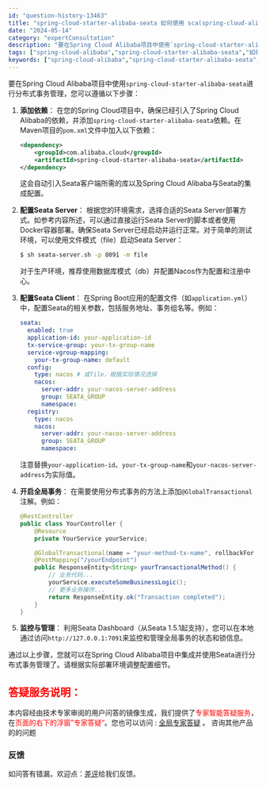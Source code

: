 ```yaml
---
id: "question-history-13463"
title: "spring-cloud-starter-alibaba-seata 如何使用 sca(spring-cloud-alibaba)"
date: "2024-05-14"
category: "expertConsultation"
description: "要在Spring Cloud Alibaba项目中使用`spring-cloud-starter-alibaba-seata`进行分布式事务管理，您可以遵循以下步骤：1. **添加依赖**：   在您的Spring Cloud项目中，确保已经引入了Spring Cloud Alibaba的依赖，并添"
tags: ["spring-cloud-alibaba","spring-cloud-starter-alibaba-seata","如何使用"]
keywords: ["spring-cloud-alibaba","spring-cloud-starter-alibaba-seata","如何使用"]
---
```


要在Spring Cloud Alibaba项目中使用`spring-cloud-starter-alibaba-seata`进行分布式事务管理，您可以遵循以下步骤：

1. **添加依赖**：
   在您的Spring Cloud项目中，确保已经引入了Spring Cloud Alibaba的依赖，并添加`spring-cloud-starter-alibaba-seata`依赖。在Maven项目的`pom.xml`文件中加入以下依赖：

   ```xml
   <dependency>
       <groupId>com.alibaba.cloud</groupId>
       <artifactId>spring-cloud-starter-alibaba-seata</artifactId>
   </dependency>
   ```

   这会自动引入Seata客户端所需的库以及Spring Cloud Alibaba与Seata的集成配置。

2. **配置Seata Server**：
   根据您的环境需求，选择合适的Seata Server部署方式。如参考内容所述，可以通过直接运行Seata Server的脚本或者使用Docker容器部署。确保Seata Server已经启动并运行正常。对于简单的测试环境，可以使用文件模式（file）启动Seata Server：

   ```sh
   $ sh seata-server.sh -p 8091 -m file
   ```

   对于生产环境，推荐使用数据库模式（db）并配置Nacos作为配置和注册中心。

3. **配置Seata Client**：
   在Spring Boot应用的配置文件（如`application.yml`）中，配置Seata的相关参数，包括服务地址、事务组名等。例如：

   ```yaml
   seata:
     enabled: true
     application-id: your-application-id
     tx-service-group: your-tx-group-name
     service-vgroup-mapping:
       your-tx-group-name: default
     config:
       type: nacos # 或file，根据实际情况选择
       nacos:
         server-addr: your-nacos-server-address
         group: SEATA_GROUP
         namespace:
     registry:
       type: nacos
       nacos:
         server-addr: your-nacos-server-address
         group: SEATA_GROUP
         namespace:
   ```

   注意替换`your-application-id`、`your-tx-group-name`和`your-nacos-server-address`为实际值。

4. **开启全局事务**：
   在需要使用分布式事务的方法上添加`@GlobalTransactional`注解。例如：

   ```java
   @RestController
   public class YourController {
       @Resource
       private YourService yourService;

       @GlobalTransactional(name = "your-method-tx-name", rollbackFor = Exception.class)
       @PostMapping("/yourEndpoint")
       public ResponseEntity<String> yourTransactionalMethod() {
           // 业务代码...
           yourService.executeSomeBusinessLogic();
           // 更多业务操作...
           return ResponseEntity.ok("Transaction completed");
       }
   }
   ```

5. **监控与管理**：
   利用Seata Dashboard（从Seata 1.5.1起支持），您可以在本地通过访问`http://127.0.0.1:7091`来监控和管理全局事务的状态和锁信息。

通过以上步骤，您就可以在Spring Cloud Alibaba项目中集成并使用Seata进行分布式事务管理了。请根据实际部署环境调整配置细节。
## <font color="#FF0000">答疑服务说明：</font> 

本内容经由技术专家审阅的用户问答的镜像生成，我们提供了<font color="#FF0000">专家智能答疑服务</font>，在<font color="#FF0000">页面的右下的浮窗”专家答疑“</font>。您也可以访问 : [全局专家答疑](https://opensource.alibaba.com/chatBot) 。 咨询其他产品的的问题

### 反馈
如问答有错漏，欢迎点：[差评](https://ai.nacos.io/user/feedbackByEnhancerGradePOJOID?enhancerGradePOJOId=13470)给我们反馈。
